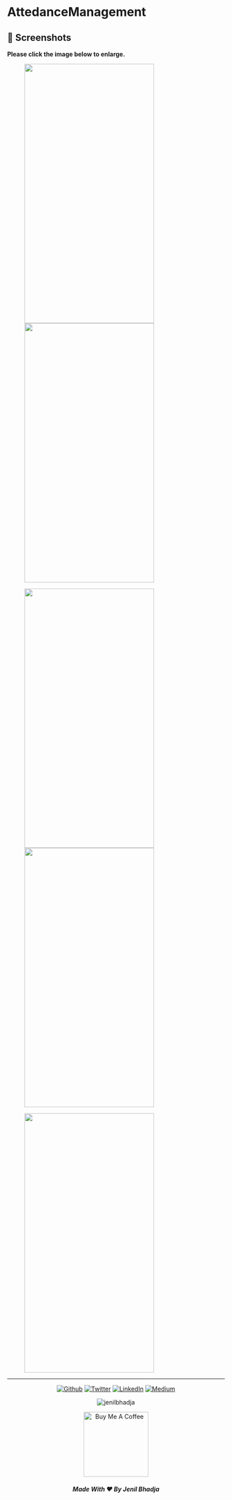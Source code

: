 # AttedanceManagement


## 📸 Screenshots

**Please click the image below to enlarge.**

<img src="https://github.com/jenilbhadja001/AttedanceManagement/blob/main/AttedanceManagement-SS/001.png" height="600" width="300" hspace="40"><img src="https://github.com/jenilbhadja001/AttedanceManagement/blob/main/AttedanceManagement-SS/002.png" height="600" width="300" hspace="40">

<img src="https://github.com/jenilbhadja001/AttedanceManagement/blob/main/AttedanceManagement-SS/003.png" height="600" width="300" hspace="40"><img src="https://github.com/jenilbhadja001/AttedanceManagement/blob/main/AttedanceManagement-SS/004.png" height="600" width="300" hspace="40">

<img src="https://github.com/jenilbhadja001/AttedanceManagement/blob/main/AttedanceManagement-SS/005.png" height="600" width="300" hspace="40">

- - -

<p align="center"><a href="https://github.com/jenilbhadja001/" target="_blank"><img alt="Github" src="https://img.shields.io/badge/GitHub-%2312100E.svg?&style=for-the-badge&logo=Github&logoColor=white" /></a> <a href="https://twitter.com/jenilbhadja001" target="_blank"><img alt="Twitter" src="https://img.shields.io/badge/twitter-%231DA1F2.svg?&style=for-the-badge&logo=twitter&logoColor=white" /></a> <a href="https://www.linkedin.com/in/jenilbhadja001/" target="_blank"><img alt="LinkedIn" src="https://img.shields.io/badge/linkedin-%230077B5.svg?&style=for-the-badge&logo=linkedin&logoColor=white" /></a> <a href="https://medium.com/@jenilbhadja001" target="_blank"><img alt="Medium" src="https://img.shields.io/badge/medium-%2312100E.svg?&style=for-the-badge&logo=medium&logoColor=white" /></a>
</p>

<p align="center"> <img src="https://komarev.com/ghpvc/?username=jenilbhadja001&label=Profile%20views&color=0e75b6&style=flat" alt="jenilbhadja" /></p>
<!--<p align="center"> <a href="https://twitter.com/jenilbhadja001" target="blank"><img src="https://img.shields.io/twitter/follow/jenilbhadja001?logo=twitter&style=for-the-badge" alt="jenilbhadja001" /></a> </p>-->


<p align="center">
<a  href="https://www.buymeacoffee.com/jenilbhadja001" target="_blank"><img src="https://cdn.buymeacoffee.com/buttons/v2/default-red.png" alt="Buy Me A Coffee" width="150" ></a>
</p>




<!--<p align="center">
  Feel free to reach out to Jenil if you are interested to talk, he is always ready to have a conversation! 💯 &nbsp;<img src="https://media.giphy.com/media/dxn6fRlTIShoeBr69N/giphy.gif" width="15">
</p> ->

<!--[![website](https://img.shields.io/badge/PortfolioWebsite-pawan.live-2648ff?style=flat-square&logo=google-chrome)](https://pawan.live/)<br>-->
<!--[![](https://img.shields.io/badge/Made%20With%20❤️%20By-JENIL-red)](https://github.com/jenilbhadja001)-->

<div align="center">
<h5> Made With ❤️ By Jenil Bhadja </h5>
</div>
